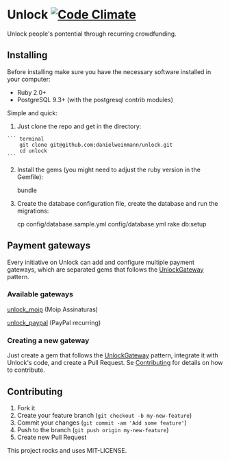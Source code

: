 # Unlock [![Code Climate](https://codeclimate.com/github/danielweinmann/unlock/badges/gpa.svg)](https://codeclimate.com/github/danielweinmann/unlock)

Unlock people's pontential through recurring crowdfunding.

## Installing
Before installing make sure you have the necessary software installed in your computer:

  * Ruby 2.0+
  * PostgreSQL 9.3+ (with the postgresql contrib modules)
  
Simple and quick:

  1. Just clone the repo and get in the directory:

    ``` terminal
		git clone git@github.com:danielweinmann/unlock.git
		cd unlock
    ```
    
  2. Install the gems (you might need to adjust the ruby version in the Gemfile):
  
  		bundle
  		
  3. Create the database configuration file, create the database and run the migrations:

        cp config/database.sample.yml config/database.yml
        rake db:setup

## Payment gateways

Every initiative on Unlock can add and configure multiple payment gateways, which are separated gems that follows the [UnlockGateway](https://github.com/danielweinmann/unlock_gateway) pattern.

### Available gateways

[unlock_moip](https://github.com/danielweinmann/unlock_moip) (Moip Assinaturas)

[unlock_paypal](https://github.com/danielweinmann/unlock_paypal) (PayPal recurring)

### Creating a new gateway

Just create a gem that follows the [UnlockGateway](https://github.com/danielweinmann/unlock_gateway) pattern, integrate it with Unlock's code, and create a Pull Request. Se [Contributing](#contributing) for details on how to contribute.

## Contributing

1. Fork it
2. Create your feature branch (`git checkout -b my-new-feature`)
3. Commit your changes (`git commit -am 'Add some feature'`)
4. Push to the branch (`git push origin my-new-feature`)
5. Create new Pull Request


This project rocks and uses MIT-LICENSE.
